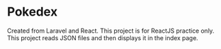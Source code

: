 # Pokedex
Created from Laravel and React. This project is for ReactJS practice only. This project reads JSON files and then displays it in the index page.
